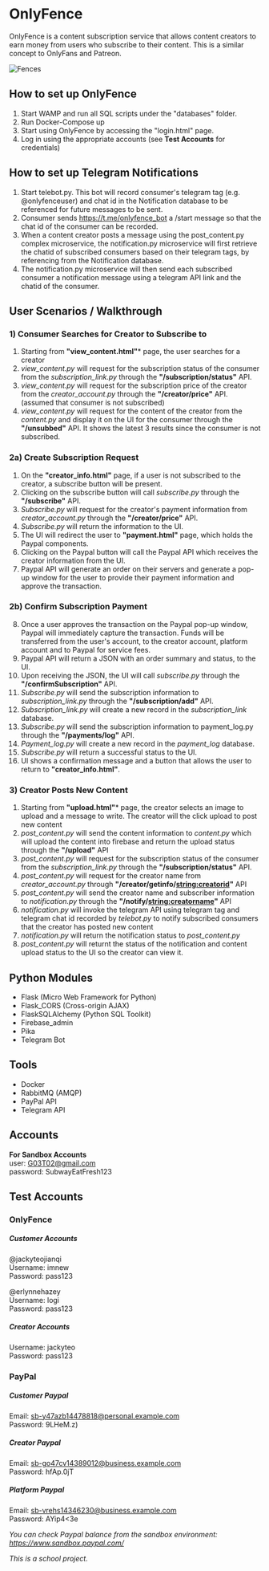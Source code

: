 # OnlyFence
OnlyFence is a content subscription service that allows content creators to earn money from users who subscribe to their content. This is a similar concept to OnlyFans and Patreon.  

![Fences](https://cdn.vox-cdn.com/thumbor/NXI3rAC_jN7zEcdUbBM4K6bbBPM=/0x0:3000x2000/1200x0/filters:focal(0x0:3000x2000):no_upscale()/cdn.vox-cdn.com/uploads/chorus_asset/file/21760265/iStock_598783266.jpg)


## How to set up OnlyFence
1. Start WAMP and run all SQL scripts under the "databases" folder.
2. Run Docker-Compose up
3. Start using OnlyFence by accessing the "login.html" page.
4. Log in using the appropriate accounts (see **Test Accounts** for credentials)

## How to set up Telegram Notifications
1. Start telebot.py. This bot will record consumer's telegram tag (e.g. @onlyfenceuser) and chat id in the Notification database to be referenced for future messages to be sent. 
2. Consumer sends https://t.me/onlyfence_bot a /start message so that the chat id of the consumer can be recorded.
3. When a content creator posts a message using the post_content.py complex microservice, the notification.py microservice will first retrieve the chatid of subscribed consumers based on their telegram tags, by referencing from the Notification database.
4. The notification.py microservice will then send each subscribed consumer a notification message using a telegram API link and the chatid of the consumer.

## User Scenarios / Walkthrough
### 1) Consumer Searches for Creator to Subscribe to
1. Starting from **"view_content.html"*** page, the user searches for a creator
2. *view_content.py* will request for the subscription status of the consumer from the *subscription_link.py* through the **"/subscription/status"** API.
3. *view_content.py* will request for the subscription price of the creator from the *creator_account.py* through the **"/creator/price"** API. (assumed that consumer is not subscribed)
4. *view_content.py* will request for the content of the creator from the *content.py* and display it on the UI for the consumer through the **"/unsubbed"** API. It shows the latest 3 results since the consumer is not subscribed.

### 2a) Create Subscription Request
  1. On the **"creator_info.html"** page, if a user is not subscribed to the creator, a subscribe button will be present.
  2. Clicking on the subscribe button will call *subscribe.py* through the **"/subscribe"** API.
  3. *Subscribe.py* will request for the creator's payment information from *creator_account.py* through the **"/creator/price"** API.
  4. *Subscribe.py* will return the information to the UI.
  5. The UI will redirect the user to **"payment.html"** page, which holds the Paypal components.
  6. Clicking on the Paypal button will call the Paypal API which receives the creator information from the UI.
  7. Paypal API will generate an order on their servers and generate a pop-up window for the user to provide their payment information and approve the transaction.

### 2b) Confirm Subscription Payment
  8. Once a user approves the transaction on the Paypal pop-up window, Paypal will immediately capture the transaction. Funds will be transferred from the user's account, to the creator account, platform account and to Paypal for service fees.
  9. Paypal API will return a JSON with an order summary and status, to the UI.
  10. Upon receiving the JSON, the UI will call *subscribe.py* through the **"/confirmSubscription"** API.
  11. *Subscribe.py* will send the subscription information to *subscription_link.py* through the **"/subscription/add"** API.
  12. *Subscription_link.py* will create a new record in the *subscription_link* database.
  13. *Subscribe.py* will send the subscription information to payment_log.py through the **"/payments/log"** API.
  14. *Payment_log.py* will create a new record in the *payment_log* database.
  15. *Subscribe.py* will return a successful status to the UI.
  16. UI shows a confirmation message and a button that allows the user to return to **"creator_info.html"**.

### 3) Creator Posts New Content
1. Starting from **"upload.html"*** page, the creator selects an image to upload and a message to write. The creator will the click upload to post new content
2.  *post_content.py* will send the content information to *content.py* which will upload the content into firebase and return the upload status through the **"/upload"** API
3. *post_content.py* will request for the subscription status of the consumer from the *subscription_link.py* through the **"/subscription/status"** API.
4. *post_content.py* will request for the creator name from *creator_account.py* through **"/creator/getinfo/<string:creatorid>"** API 
5. *post_content.py* will send the creator name and subscriber information to *notification.py* through the **"/notify/<string:creatorname>"** API
6. *notification.py* will invoke the telegram API using telegram tag and telegram chat id recorded by *telebot.py* to notify subscribed consumers that the creator has posted new content
7. *notification.py* will return the notification status to *post_content.py*
8. *post_content.py* will returnt the status of the notification and content upload status to the UI so the creator can view it.

## Python Modules
- Flask (Micro Web Framework for Python)
- Flask_CORS (Cross-origin AJAX)
- FlaskSQLAlchemy (Python SQL Toolkit)
- Firebase_admin
- Pika
- Telegram Bot

## Tools
- Docker
- RabbitMQ (AMQP)
- PayPal API
- Telegram API

## Accounts
**For Sandbox Accounts**    
user: G03T02@gmail.com  
password: SubwayEatFresh123  

## Test Accounts
### OnlyFence
##### Customer Accounts
  @jackyteojianqi  
Username: imnew  
Password: pass123  

  @erlynnehazey  
Username: logi  
Password: pass123  

##### Creator Accounts
  Username: jackyteo  
  Password: pass123  

 ### PayPal
 ##### Customer Paypal
  Email:    sb-y47azb14478818@personal.example.com  
  Password: 9LHeM.z)  
 ##### Creator Paypal
  Email:    sb-go47cv14389012@business.example.com  
  Password: hfAp.0jT
##### Platform Paypal
  Email:    sb-vrehs14346230@business.example.com  
  Password: AYip4<3e  

*You can check Paypal balance from the sandbox environment: https://www.sandbox.paypal.com/*  

*This is a school project.*

